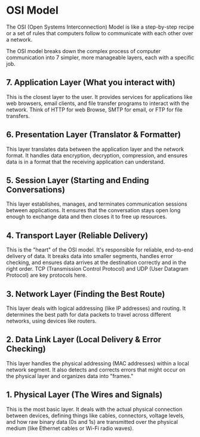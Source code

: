 # OSI Model

The OSI (Open Systems Interconnection) Model is like a step-by-step recipe or a set of rules that computers follow to communicate with each other over a network.

The OSI model breaks down the complex process of computer communication into 7 simpler, more manageable layers, each with a specific job.

## 7. Application Layer (What you interact with)

This is the closest layer to the user. It provides services for applications like web browsers, email clients, and file transfer programs to interact with the network. Think of HTTP for web Browse, SMTP for email, or FTP for file transfers.

## 6. Presentation Layer (Translator & Formatter)

This layer translates data between the application layer and the network format. It handles data encryption, decryption, compression, and ensures data is in a format that the receiving application can understand.

## 5. Session Layer (Starting and Ending Conversations)

This layer establishes, manages, and terminates communication sessions between applications. It ensures that the conversation stays open long enough to exchange data and then closes it to free up resources.

## 4. Transport Layer (Reliable Delivery)

This is the "heart" of the OSI model. It's responsible for reliable, end-to-end delivery of data. It breaks data into smaller segments, handles error checking, and ensures data arrives at the destination correctly and in the right order. TCP (Transmission Control Protocol) and UDP (User Datagram Protocol) are key protocols here.

## 3. Network Layer (Finding the Best Route)

This layer deals with logical addressing (like IP addresses) and routing. It determines the best path for data packets to travel across different networks, using devices like routers.

## 2. Data Link Layer (Local Delivery & Error Checking)

This layer handles the physical addressing (MAC addresses) within a local network segment. It also detects and corrects errors that might occur on the physical layer and organizes data into "frames."

## 1. Physical Layer (The Wires and Signals)

This is the most basic layer. It deals with the actual physical connection between devices, defining things like cables, connectors, voltage levels, and how raw binary data (0s and 1s) are transmitted over the physical medium (like Ethernet cables or Wi-Fi radio waves).
